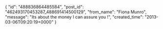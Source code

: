  {
   "id": "488836864485584",
   "post_id": "462493170453287_488691414500129",
   "from_name": "Fiona Munro",
   "message": "Its about the money I can assure you !",
   "created_time": "2013-03-06T09:20:19+0000"
 }
